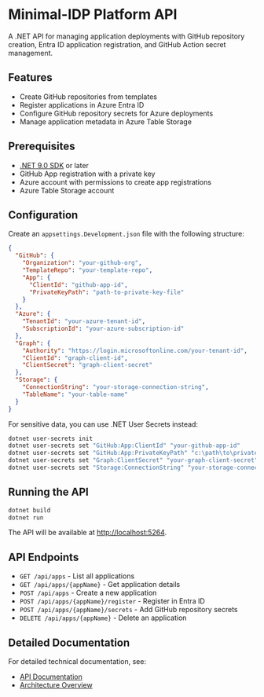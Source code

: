 # Minimal-IDP Platform API

A .NET API for managing application deployments with GitHub repository creation, Entra ID application registration, and GitHub Action secret management.

## Features

- Create GitHub repositories from templates
- Register applications in Azure Entra ID
- Configure GitHub repository secrets for Azure deployments
- Manage application metadata in Azure Table Storage

## Prerequisites

- [.NET 9.0 SDK](https://dotnet.microsoft.com/download) or later
- GitHub App registration with a private key
- Azure account with permissions to create app registrations
- Azure Table Storage account

## Configuration

Create an `appsettings.Development.json` file with the following structure:

```json
{
  "GitHub": {
    "Organization": "your-github-org",
    "TemplateRepo": "your-template-repo",
    "App": {
      "ClientId": "github-app-id",
      "PrivateKeyPath": "path-to-private-key-file"
    }
  },
  "Azure": {
    "TenantId": "your-azure-tenant-id",
    "SubscriptionId": "your-azure-subscription-id"
  },
  "Graph": {
    "Authority": "https://login.microsoftonline.com/your-tenant-id",
    "ClientId": "graph-client-id",
    "ClientSecret": "graph-client-secret"
  },
  "Storage": {
    "ConnectionString": "your-storage-connection-string",
    "TableName": "your-table-name"
  }
}
```

For sensitive data, you can use .NET User Secrets instead:

```bash
dotnet user-secrets init
dotnet user-secrets set "GitHub:App:ClientId" "your-github-app-id"
dotnet user-secrets set "GitHub:App:PrivateKeyPath" "c:\path\to\private-key.pem"
dotnet user-secrets set "Graph:ClientSecret" "your-graph-client-secret"
dotnet user-secrets set "Storage:ConnectionString" "your-storage-connection-string"
```

## Running the API

```bash
dotnet build
dotnet run
```

The API will be available at <http://localhost:5264>.

## API Endpoints

- `GET /api/apps` - List all applications
- `GET /api/apps/{appName}` - Get application details
- `POST /api/apps` - Create a new application
- `POST /api/apps/{appName}/register` - Register in Entra ID
- `POST /api/apps/{appName}/secrets` - Add GitHub repository secrets
- `DELETE /api/apps/{appName}` - Delete an application

## Detailed Documentation

For detailed technical documentation, see:

- [API Documentation](../docs/backend/api-documentation.md)
- [Architecture Overview](../docs/diagrams/architecture-overview.md)
